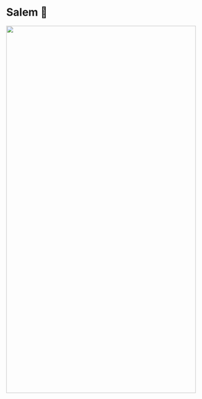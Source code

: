 # Salem 👋

<img src="https://media0.giphy.com/media/l3Ucsu1a6wiDhkBXi/giphy.gif" width="100%" height="50%">

